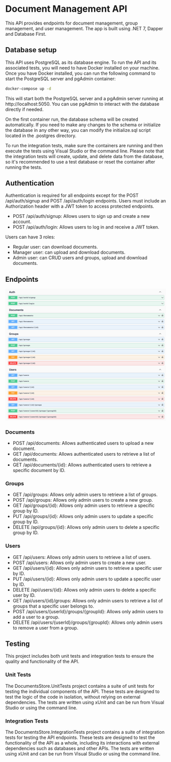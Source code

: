 # Document Management API
This API provides endpoints for document management, group management, and user management.
The app is built using .NET 7, Dapper and Database First.

## Database setup

This API uses PostgreSQL as its database engine. To run the API and its associated tests, you will need to have Docker installed on your machine. Once you have Docker installed, you can run the following command to start the PostgreSQL server and pgAdmin container:

```bash
docker-compose up -d
```
This will start both the PostgreSQL server and a pgAdmin server running at http://localhost:5050. You can use pgAdmin to interact with the database directly if needed.

On the first container run, the database schema will be created automatically. If you need to make any changes to the schema or initialize the database in any other way, you can modify the initialize.sql script located in the .postgres directory.

To run the integration tests, make sure the containers are running and then execute the tests using Visual Studio or the command line. Please note that the integration tests will create, update, and delete data from the database, so it's recommended to use a test database or reset the container after running the tests.

## Authentication

Authentication is required for all endpoints except for the POST /api/auth/signup and POST /api/auth/login endpoints.
Users must include an Authorization header with a JWT token to access protected endpoints.

- POST /api/auth/signup: Allows users to sign up and create a new account.
- POST /api/auth/login: Allows users to log in and receive a JWT token.

Users can have 3 roles:
- Regular user: can download documents.
- Manager user: can upload and download documents.
- Admin user: can CRUD users and groups, upload and download documents.

## Endpoints
![swagger](/images/api.png?raw=true)
### Documents
- POST /api/documents: Allows authenticated users to upload a new document.
- GET /api/documents: Allows authenticated users to retrieve a list of documents.
- GET /api/documents/{id}: Allows authenticated users to retrieve a specific document by ID.

### Groups
- GET /api/groups: Allows only admin users to retrieve a list of groups.
- POST /api/groups: Allows only admin users to create a new group.
- GET /api/groups/{id}: Allows only admin users to retrieve a specific group by ID.
- PUT /api/groups/{id}: Allows only admin users to update a specific group by ID.
- DELETE /api/groups/{id}: Allows only admin users to delete a specific group by ID.

### Users
- GET /api/users: Allows only admin users to retrieve a list of users.
- POST /api/users: Allows only admin users to create a new user.
- GET /api/users/{id}: Allows only admin users to retrieve a specific user by ID.
- PUT /api/users/{id}: Allows only admin users to update a specific user by ID.
- DELETE /api/users/{id}: Allows only admin users to delete a specific user by ID.
- GET /api/users/{id}/groups: Allows only admin users to retrieve a list of groups that a specific user belongs to.
- POST /api/users/{userId}/groups/{groupId}: Allows only admin users to add a user to a group.
- DELETE /api/users/{userId}/groups/{groupId}: Allows only admin users to remove a user from a group.

## Testing
This project includes both unit tests and integration tests to ensure the quality and functionality of the API.

### Unit Tests
The DocumentsStore.UnitTests project contains a suite of unit tests for testing the individual components of the API. These tests are designed to test the logic of the code in isolation, without relying on external dependencies. The tests are written using xUnit and can be run from Visual Studio or using the command line.

### Integration Tests
The DocumentsStore.IntegrationTests project contains a suite of integration tests for testing the API endpoints. These tests are designed to test the functionality of the API as a whole, including its interactions with external dependencies such as databases and other APIs. The tests are written using xUnit and can be run from Visual Studio or using the command line.

